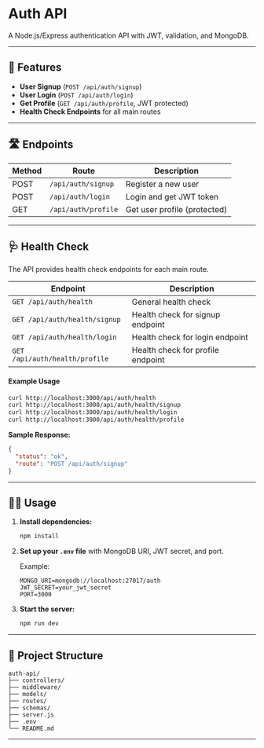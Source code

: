 # Auth API

A Node.js/Express authentication API with JWT, validation, and MongoDB.

---

## 🚀 Features

- **User Signup** (`POST /api/auth/signup`)
- **User Login** (`POST /api/auth/login`)
- **Get Profile** (`GET /api/auth/profile`, JWT protected)
- **Health Check Endpoints** for all main routes

---

## 🛣️ Endpoints

| Method | Route                | Description                |
|--------|----------------------|----------------------------|
| POST   | `/api/auth/signup`   | Register a new user        |
| POST   | `/api/auth/login`    | Login and get JWT token    |
| GET    | `/api/auth/profile`  | Get user profile (protected) |

---

## 🩺 Health Check

The API provides health check endpoints for each main route.

| Endpoint                        | Description                        |
|----------------------------------|------------------------------------|
| `GET /api/auth/health`           | General health check               |
| `GET /api/auth/health/signup`    | Health check for signup endpoint   |
| `GET /api/auth/health/login`     | Health check for login endpoint    |
| `GET /api/auth/health/profile`   | Health check for profile endpoint  |

#### Example Usage

```bash
curl http://localhost:3000/api/auth/health
curl http://localhost:3000/api/auth/health/signup
curl http://localhost:3000/api/auth/health/login
curl http://localhost:3000/api/auth/health/profile
```

**Sample Response:**
```json
{
  "status": "ok",
  "route": "POST /api/auth/signup"
}
```

---

## 🧑‍💻 Usage

1. **Install dependencies:**
   ```sh
   npm install
   ```

2. **Set up your `.env` file** with MongoDB URI, JWT secret, and port.

   Example:
   ```
   MONGO_URI=mongodb://localhost:27017/auth
   JWT_SECRET=your_jwt_secret
   PORT=3000
   ```

3. **Start the server:**
   ```sh
   npm run dev
   ```

---

## 📁 Project Structure

```
auth-api/
├── controllers/
├── middleware/
├── models/
├── routes/
├── schemas/
├── server.js
├── .env
└── README.md
```

---
